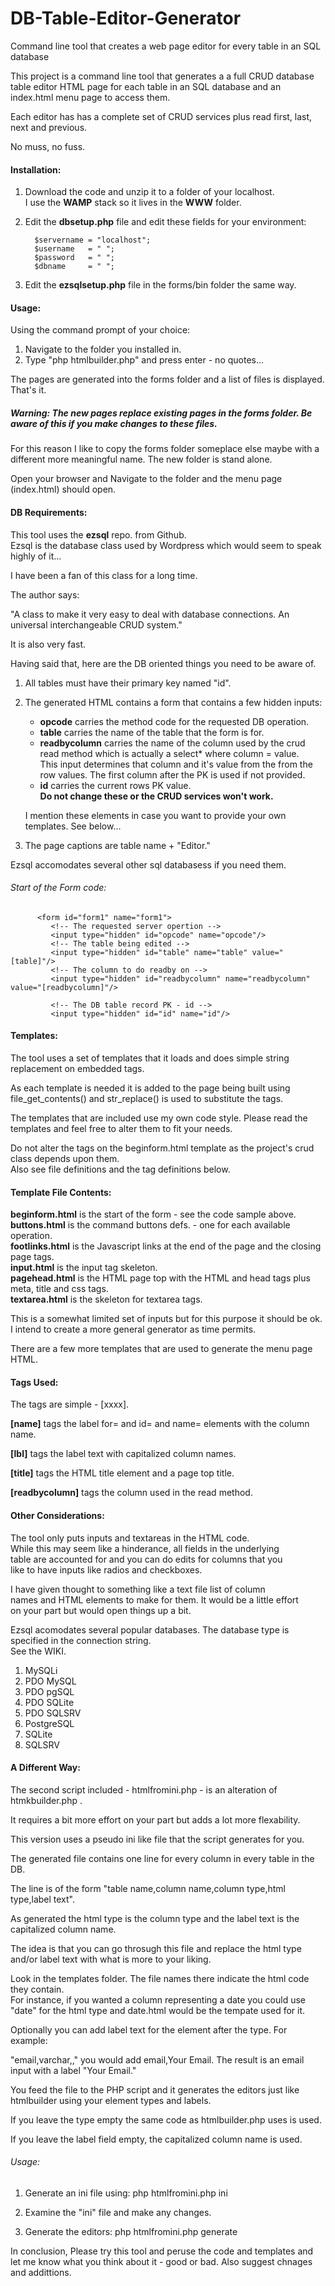 # DB-Table-Editor-Generator
Command line tool that creates a web page editor for every table in an SQL database

This project is a command line tool that generates a a full CRUD database table editor 
HTML page for each table in an SQL database and an index.html menu page to access them.  

Each editor has has a complete set of CRUD services plus read first, last, next and previous.

No muss, no fuss.

#### Installation:

1. Download the code and unzip it to a folder of your localhost.  
I use the **WAMP** stack so it lives in the **WWW** folder.
2. Edit the **dbsetup.php** file and edit these fields for your environment:  

         $servername = "localhost";  
         $username   = " ";  
         $password   = " ";  
         $dbname     = " "; 
         
3. Edit the **ezsqlsetup.php** file in the forms/bin folder the same way.

#### Usage:

Using the command prompt of your choice:
1. Navigate to the folder you installed in.
2. Type "php htmlbuilder.php" and press enter - no quotes...

The pages are generated into the forms folder and a list of files is displayed.    
That's it.  


##### Warning: The new pages replace existing pages in the forms folder. Be aware of this if you make changes to these files.

For this reason I like to copy the forms folder someplace else maybe with a different more meaningful
name. The new folder is stand alone.

Open your browser and Navigate to the folder and the menu page (index.html) should open.

#### DB Requirements:

This tool uses the **ezsql** repo. from Github.   
Ezsql is the database class used by Wordpress which would seem to speak highly of it...

I have been a fan of this class for a long time.  

The author says:  

"A class to make it very easy to deal with database connections. An universal interchangeable CRUD system."

It is also very fast.  

Having said that, here are the DB oriented things you need to be aware of.  

1. All tables must have their primary key named "id".

2. The generated HTML contains a form that contains a few hidden inputs:  
   - **opcode** carries the method code for the requested DB operation.
   - **table** carries the name of the table that the form is for.
   - **readbycolumn** carries the name of the column used by the crud read method which is actually a select* where column = value.  
   This input determines that column and it's value from the from the row values. The first column after the PK is used if not provided.
   - **id** carries the current rows PK value.      
   **Do not change these or the CRUD services won't work.**
   
   I mention these elements in case you want to provide your own templates. See below...
3. The page captions are table name + "Editor."  

Ezsql accomodates several other sql databasess if you need them. 
   
###### Start of the Form code:   
```
      <form id="form1" name="form1"> 
         <!-- The requested server opertion -->
         <input type="hidden" id="opcode" name="opcode"/>
         <!-- The table being edited -->
         <input type="hidden" id="table" name="table" value="[table]"/>
         <!-- The column to do readby on -->
         <input type="hidden" id="readbycolumn" name="readbycolumn" value="[readbycolumn]"/>

         <!-- The DB table record PK - id -->
         <input type="hidden" id="id" name="id"/>
```         

#### Templates:

The tool uses a set of templates that it loads and does simple string replacement on embedded tags.

As each template is needed it is added to the page being built using file_get_contents() and str_replace() is used to substitute the tags. 

The templates that are included use my own code style. Please read the templates and feel free to alter them to fit your needs.

Do not alter the tags on the beginform.html template as the project's crud class depends upon them.   
Also see file definitions and the tag definitions below. 

#### Template File Contents:

**beginform.html** is the start of the form - see the code sample above.  
**buttons.html** is the command buttons defs. - one for each available operation.  
**footlinks.html** is the Javascript links at the end of the page and the closing page tags.  
**input.html** is the input tag skeleton.  
**pagehead.html** is the HTML page top with the HTML and head tags plus meta, title and css tags.  
**textarea.html** is the skeleton for textarea tags.

This is a somewhat limited set of inputs but for this purpose it should be ok.   
I intend to create a more general generator as time permits.

There are a few more templates that are used to generate the menu page HTML. 

#### Tags Used:  

The tags are simple - [xxxx].

**[name]** tags the label for= and id= and name= elements with the column name.  

**[lbl]**  tags the label text with capitalized column names.

**[title]** tags the HTML title element and a page top title. 

**[readbycolumn]** tags the column used in the read method.

#### Other Considerations:

The tool only puts inputs and textareas in the HTML code.  
While this may seem like a hinderance, all fields in the underlying  
table are accounted for and you can do edits for columns that you  
like to have inputs like 
radios and checkboxes.  

I have given thought to something like a text file list of column  
names and HTML elements to make for them. It would be a little effort  
on your part but would open things up a bit.

Ezsql acomodates several popular databases. The database type is specified in the connection string.  
See the WIKI. 

1. MySQLi
2. PDO MySQL
3. PDO pgSQL
4. PDO SQLite
5. PDO SQLSRV
6. PostgreSQL
7. SQLite
8. SQLSRV

#### A Different Way:

The  second script included - htmlfromini.php - is an alteration of htmkbuilder.php . 

It requires a bit more effort on your part but adds a lot more flexability.

This version uses a pseudo ini like file that the script generates for you.

The generated file contains one line for every column in every table in the DB.

The line is of the form "table name,column name,column type,html type,label text".  

As generated the html type is the column type and the label text is the capitalized column name.

The idea is that you can go throsugh this file and replace the html type and/or label text with
what is more to your liking.

Look in the templates folder. The file names there indicate the html code they contain.  
For instance, if you wanted a column representing a date you could use "date" for the html type and date.html would
be the tempate used for it.



Optionally you can add label text for the element after the type. For example:  

"email,varchar,,"  you would add email,Your Email. The result is an email input with a label "Your Email."

You feed the file to the PHP script and it generates the editors just like htmlbuilder using
your element types and labels.

If you leave the type empty the same code as htmlbuilder.php uses is used.

If you leave the label field empty, the capitalized column name is used.

###### Usage:

1. Generate an ini file using: php htmlfromini.php ini

2. Examine the "ini" file and make any changes.

3. Generate the editors: php htmlfromini.php generate


In conclusion, Please try this tool and peruse the code and templates and let me know what you think about it - good or bad. Also suggest chnages and addittions.
